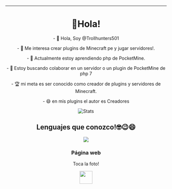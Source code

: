 <hr>
<h1 align="center"> 👋Hola!
</h1>
<p align="center"> - 👋 Hola, Soy @Trollhunters501
<p align="center"> - 👀 Me interesa crear plugins de Minecraft pe y jugar servidores!.
<p align="center"> - 🌱 Actualmente estoy aprendiendo php de PocketMine.
<p align="center"> - 💞️ Estoy buscando colaborar en un servidor o un plugin de PocketMine de php 7
<p align="center"> - 🏆 mi meta es ser conocido como creador de plugins y servidores de Minecraft.
<p align="center"> - 😄 en mis plugins el autor es Creadores
<div align="center"> 

![Stats](https://github-readme-stats.vercel.app/api?username=Trollhunters501&theme=vue-dark&show_icons=true&count_private=true&include_all_commits=true) 
<h2 align="center"> Lenguajes que conozco!🤓😉😄
</h2>
<img src="https://img.shields.io/badge/PHP-777BB4?style=for-the-badge&logo=php&logoColor=white" /> 
<h3 align="center"> Página web
</h3> 
<p align="center"> Toca la foto! </p>
<a href="https://creadoresgames.blogspot.com/?m=1"> <img src="https://lh3.googleusercontent.com/fife/AAWUweVyMhhj_pW7vxhn_ARjz9o8pjz622DLqSwgTUS9gdKkhtPgXYD6rmGhD0x4U8QOfKZxEFEt2EXfoWX2UL59wNBO4ti4pTxKtQAfQekiSYP_snxjbZDm-XBKZJkMED9aRaILKyWbhQFLb7zQBBMbLbfXXNRtE5d1ou6giWRm3XrvIDlEDxtn4wQX0AWmjKENbfBB2Kp4mFAqiw-ukfzUp3l1Jv9RCsZtB9umSH2BNbHDKT80xwkoZQ_AIbhocunUYfdcMt-akP5vi0poYI9ZlSW1_z99vQfVMNbW2lvcJxV40ULi6eZwUWTjP2rNqO2FlDMCz7dVaXrOx8xWgOpwUbvA3BXXqDx_yWVweh4hwV1wRTb6zF7_p6rdwUBDxV92hJNsUC7hci9bwLY44TjtRSypNJ9gwsRAiJa-kc51TAuJX_qRq-xRuEylXLJ0FrusOzZTCiA-e5HTnvEXM57E8wv-vdhHEhkUnQLqewGCY47L8voRudj0X30l-HiyRzuphh7BZ7xrUMQmta6UIxL5I3pOdNc6OxPFdN-8Aq9fkbenpxn-KObN0Xygy0i0XXNJ-CSNxwXkBry8FqyYO09smh2ZM_vfe778pAU0xGXIk88yAzShtE_2OA1IaThCEjtDNssYeufIdZ67drhKsXulFe3-ucCx4OCE3szb3SJomKy6fFBdCuiGXeAeIhgtUTQMhRZQ7zXyPVHDa7f5ekY=w348-h260-p-k-nu-ft" height="40" />
</a>
<!---
Trollhunters501/Trollhunters501 su ✨ special ✨ repositorio because its `README.md` (this file) appears on your GitHub profile.
You can click the Preview link to take a look at your changes.
--->
